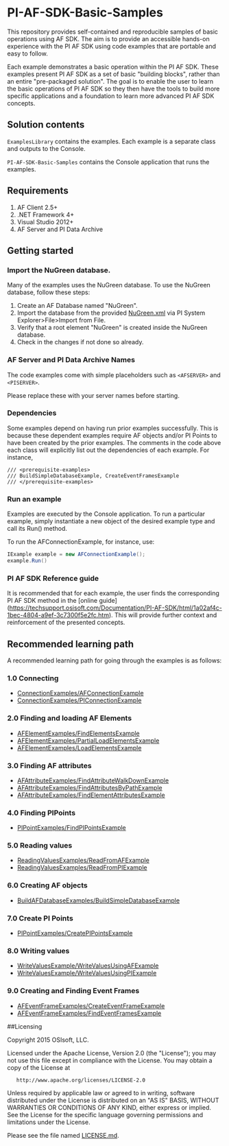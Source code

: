 # PI-AF-SDK-Basic-Samples

This repository provides self-contained and reproducible samples of basic operations using AF SDK. The aim is to provide an accessible hands-on experience with the PI AF SDK using code examples that are portable and easy to follow.

Each example demonstrates a basic operation within the PI AF SDK. These examples present PI AF SDK as a set of basic "building blocks", rather than an entire "pre-packaged solution". The goal is to enable the user to learn the basic operations of PI AF SDK so they then have the tools to build more specific applications and a foundation to learn more advanced PI AF SDK concepts.

## Solution contents

`ExamplesLibrary` contains the examples. Each example is a separate class and outputs to the Console.

`PI-AF-SDK-Basic-Samples` contains the Console application that runs the examples.

## Requirements

1. AF Client 2.5+
2. .NET Framework 4+
3. Visual Studio 2012+
4. AF Server and PI Data Archive

## Getting started

### Import the NuGreen database.

Many of the examples uses the NuGreen database. To use the NuGreen database, follow these steps:

1. Create an AF Database named "NuGreen".
2. Import the database from the provided [NuGreen.xml](NuGreen.xml) via PI System Explorer>File>Import from File.
3. Verify that a root element "NuGreen" is created inside the NuGreen database.
4. Check in the changes if not done so already.

### AF Server and PI Data Archive Names

The code examples come with simple placeholders such as `<AFSERVER>` and `<PISERVER>`.

Please replace these with your server names before starting.

### Dependencies

Some examples depend on having run prior examples successfully. This is because these dependent examples require AF objects and/or PI Points to have been created by the prior examples. The comments in the code above each class will explicitly list out the dependencies of each example. For instance,

```
/// <prerequisite-examples>
/// BuildSimpleDatabaseExample, CreateEventFramesExample
/// </prerequisite-examples>
```    

### Run an example

Examples are executed by the Console application. To run a particular example, simply instantiate a new object of the desired example type and call its Run() method.

To run the AFConnectionExample, for instance, use:
```csharp
IExample example = new AFConnectionExample();
example.Run()
```

### PI AF SDK Reference guide

It is recommended that for each example, the user finds the corresponding PI AF SDK method in the [online guide] (https://techsupport.osisoft.com/Documentation/PI-AF-SDK/html/1a02af4c-1bec-4804-a9ef-3c7300f5e2fc.htm). This will provide further context and reinforcement of the presented concepts.

## Recommended learning path

A recommended learning path for going through the examples is as follows:

### 1.0 Connecting

- [ConnectionExamples/AFConnectionExample](/ExamplesLibrary/ConnectionExamples/AFConnectionExample.cs)
- [ConnectionExamples/PIConnectionExample](/ExamplesLibrary/ConnectionExamples/PIConnectionExample.cs)

### 2.0 Finding and loading AF Elements

- [AFElementExamples/FindElementsExample](/ExamplesLibrary/AFElementExamples/FindElementsExample.cs)
- [AFElementExamples/PartialLoadElementsExample](/ExamplesLibrary/AFElementExamples/PartialLoadElementsExample.cs)
- [AFElementExamples/LoadElementsExample](/ExamplesLibrary/AFElementExamples/LoadElementsExample.cs)
 
### 3.0 Finding AF attributes

- [AFAttributeExamples/FindAttributeWalkDownExample](/ExamplesLibrary/AFAttributeExamples/FindAttributeWalkDownExample.cs)
- [AFAttributeExamples/FindAttributesByPathExample](/ExamplesLibrary/AFAttributeExamples/FindAttributesByPathExample.cs)
- [AFAttributeExamples/FindElementAttributesExample](/ExamplesLibrary/AFAttributeExamples/FindElementAttributesExample.cs)

### 4.0 Finding PIPoints

- [PIPointExamples/FindPIPointsExample](/ExamplesLibrary/PIPointExamples/FindPIPointsExample.cs)

### 5.0 Reading values

- [ReadingValuesExamples/ReadFromAFExample](/ExamplesLibrary/ReadingValuesExamples/ReadFromAFExample.cs)
- [ReadingValuesExamples/ReadFromPIExample](/ExamplesLibrary/ReadingValuesExamples/ReadFromPIExample.cs)

### 6.0 Creating AF objects

- [BuildAFDatabaseExamples/BuildSimpleDatabaseExample](/ExamplesLibrary/BuildAFDatabaseExamples/BuildSimpleDatabaseExample.cs)

### 7.0 Create PI Points 

- [PIPointExamples/CreatePIPointsExample](/ExamplesLibrary/PIPointExamples/CreatePIPointsExample.cs)

### 8.0 Writing values

- [WriteValuesExample/WriteValuesUsingAFExample](/ExamplesLibrary/WriteValuesExample/WriteValuesUsingAFExample.cs)
- [WriteValuesExample/WriteValuesUsingPIExample](/ExamplesLibrary/WriteValuesExample/WriteValuesUsingPIExample.cs)

### 9.0 Creating and Finding Event Frames

- [AFEventFrameExamples/CreateEventFrameExample](/ExamplesLibrary/AFEventFrameExamples/CreateEventFrameExample.cs)
- [AFEventFrameExamples/FindEventFramesExample](/ExamplesLibrary/AFEventFrameExamples/FindEventFramesExample.cs)

##Licensing

Copyright 2015 OSIsoft, LLC.

   Licensed under the Apache License, Version 2.0 (the "License");
   you may not use this file except in compliance with the License.
   You may obtain a copy of the License at

       http://www.apache.org/licenses/LICENSE-2.0

   Unless required by applicable law or agreed to in writing, software
   distributed under the License is distributed on an "AS IS" BASIS,
   WITHOUT WARRANTIES OR CONDITIONS OF ANY KIND, either express or implied.
   See the License for the specific language governing permissions and
   limitations under the License.
   
Please see the file named [LICENSE.md](LICENSE.md).
